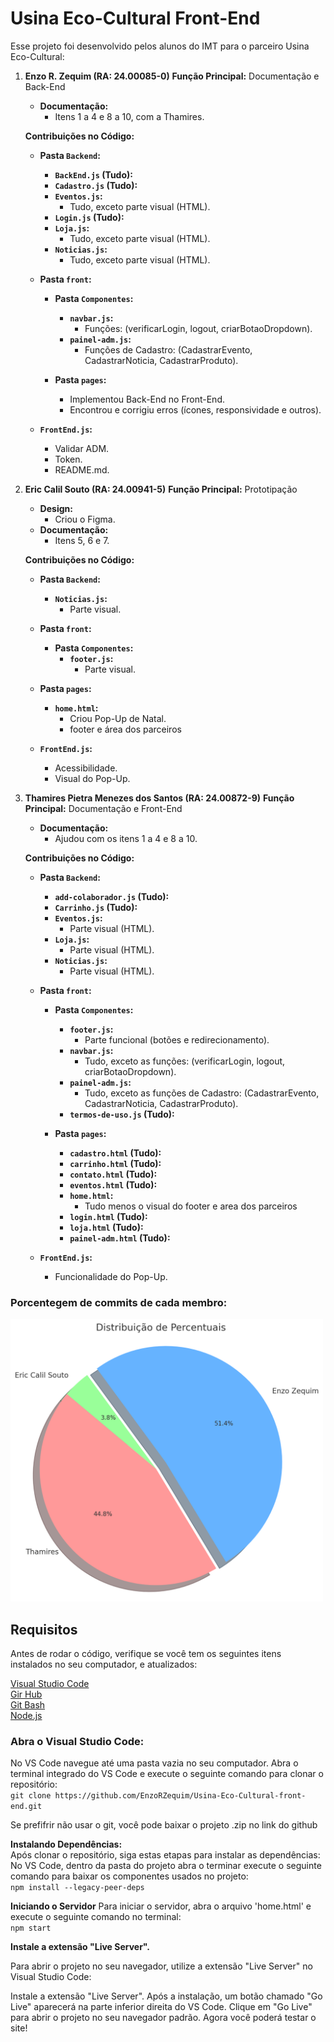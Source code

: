 # **Usina Eco-Cultural Front-End**
Esse projeto foi desenvolvido pelos alunos do IMT para o parceiro Usina Eco-Cultural:

1. **Enzo R. Zequim (RA: 24.00085-0)**
   **Função Principal:** Documentação e Back-End
    - **Documentação:**
      - Itens 1 a 4 e 8 a 10, com a Thamires.
    
   **Contribuições no Código:**  
    - **Pasta `Backend`:**
      - **`BackEnd.js` (Tudo):**
      - **`Cadastro.js` (Tudo):**
      - **`Eventos.js`:**
        - Tudo, exceto parte visual (HTML).
      - **`Login.js` (Tudo):**
      - **`Loja.js`:**
        - Tudo, exceto parte visual (HTML).
      - **`Noticias.js`:**
        - Tudo, exceto parte visual (HTML).

    - **Pasta `front`:**
      - **Pasta `Componentes`:**
        - **`navbar.js`:**
          - Funções: (verificarLogin, logout, criarBotaoDropdown).
        - **`painel-adm.js`:**
          - Funções de Cadastro: (CadastrarEvento, CadastrarNoticia, CadastrarProduto).  
      
      - **Pasta `pages`:**
        - Implementou Back-End no Front-End.
        - Encontrou e corrigiu erros (ícones, responsividade e outros).
      
    - **`FrontEnd.js`:**
      - Validar ADM.
      - Token.
      - README.md.

2. **Eric Calil Souto (RA: 24.00941-5)**
   **Função Principal:** Prototipação
    - **Design:**
      - Criou o Figma.
    - **Documentação:**
      - Itens 5, 6 e 7.
    
   **Contribuições no Código:**      
    - **Pasta `Backend`:**
      - **`Noticias.js`:**
        - Parte visual.
         
    - **Pasta `front`:**
      - **Pasta `Componentes`:**    
        - **`footer.js`:**
          - Parte visual.
         
    - **Pasta `pages`:**
      - **`home.html`:**
        - Criou Pop-Up de Natal.
        - footer e área dos parceiros
      
    - **`FrontEnd.js`:**
      - Acessibilidade.
      - Visual do Pop-Up.

3. **Thamires Pietra Menezes dos Santos (RA: 24.00872-9)**
   **Função Principal:** Documentação e Front-End
    - **Documentação:**
      - Ajudou com os itens 1 a 4 e 8 a 10.
    
   **Contribuições no Código:**  
    - **Pasta `Backend`:**
      - **`add-colaborador.js` (Tudo):**
      - **`Carrinho.js` (Tudo):**
      - **`Eventos.js`:**
        - Parte visual (HTML).    
      - **`Loja.js`:**
        - Parte visual (HTML).
      - **`Noticias.js`:**
        - Parte visual (HTML).

    - **Pasta `front`:**
      - **Pasta `Componentes`:**
        - **`footer.js`:**
          - Parte funcional (botões e redirecionamento).
        - **`navbar.js`:**
          - Tudo, exceto as funções: (verificarLogin, logout, criarBotaoDropdown).
        - **`painel-adm.js`:**
          - Tudo, exceto as funções de Cadastro: (CadastrarEvento, CadastrarNoticia, CadastrarProduto).  
        - **`termos-de-uso.js` (Tudo):**
      
      - **Pasta `pages`:**
        - **`cadastro.html` (Tudo):**
        - **`carrinho.html` (Tudo):**
        - **`contato.html` (Tudo):**
        - **`eventos.html` (Tudo):**
        - **`home.html`:**
          - Tudo menos o visual do footer e area dos parceiros
        - **`login.html` (Tudo):**
        - **`loja.html` (Tudo):**
        - **`painel-adm.html` (Tudo):**
      
    - **`FrontEnd.js`:**
      - Funcionalidade do Pop-Up.



### Porcentegem de commits de cada membro:
<img src="Contribuição(06.12).png" alt="Porcentagem Contribuidores" width="500">

## **Requisitos**
Antes de rodar o código, verifique se você tem os seguintes itens instalados no seu computador, e atualizados:

[Visual Studio Code](https://code.visualstudio.com/)  
[Gir Hub](https://desktop.github.com/download/)  
[Git Bash](https://gitforwindows.org/)  
[Node.js](https://nodejs.org)  

### Abra o Visual Studio Code:
No VS Code navegue até uma pasta vazia no seu computador.
Abra o terminal integrado do VS Code e execute o seguinte comando para clonar o repositório:  
`git clone https://github.com/EnzoRZequim/Usina-Eco-Cultural-front-end.git`

Se prefifrir não usar o git, você pode baixar o projeto .zip no link do github

**Instalando Dependências:**  
Após clonar o repositório, siga estas etapas para instalar as dependências:
No VS Code, dentro da pasta do projeto abra o terminar execute o seguinte comando para baixar os componentes usados no projeto:  
`npm install --legacy-peer-deps`

**Iniciando o Servidor**
Para iniciar o servidor, abra o arquivo 'home.html' e execute o seguinte comando no terminal:  
`npm start`

**Instale a extensão "Live Server".**

Para abrir o projeto no seu navegador, utilize a extensão "Live Server" no Visual Studio Code:

Instale a extensão "Live Server".
Após a instalação, um botão chamado "Go Live" aparecerá na parte inferior direita do VS Code.
Clique em "Go Live" para abrir o projeto no seu navegador padrão.
Agora você poderá testar o site!
